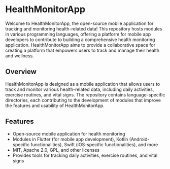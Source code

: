 # HealthMonitorApp

Welcome to HealthMonitorApp, the open-source mobile application for tracking and monitoring health-related data! This repository hosts modules in various programming languages, offering a platform for mobile app developers to contribute to building a comprehensive health monitoring application. HealthMonitorApp aims to provide a collaborative space for creating a platform that empowers users to track and manage their health and wellness.

## Overview

HealthMonitorApp is designed as a mobile application that allows users to track and monitor various health-related data, including daily activities, exercise routines, and vital signs. The repository contains language-specific directories, each contributing to the development of modules that improve the features and usability of HealthMonitorApp.

## Features

- Open-source mobile application for health monitoring
- Modules in Flutter (for mobile app development), Kotlin (Android-specific functionalities), Swift (iOS-specific functionalities), and more
- MIT, Apache 2.0, GPL, and other licenses
- Provides tools for tracking daily activities, exercise routines, and vital signs
